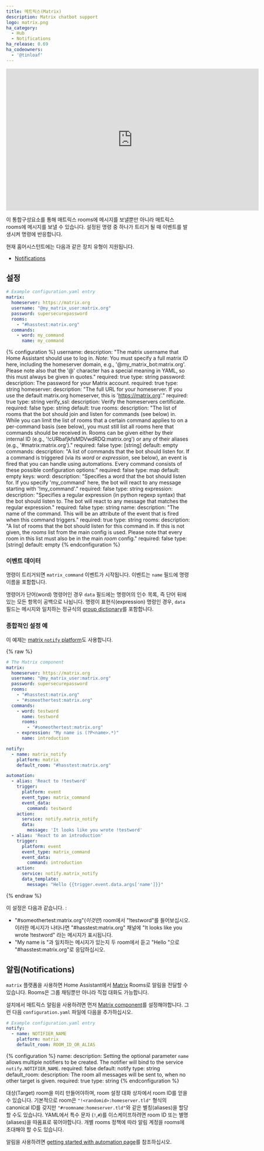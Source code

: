 ```yaml
---
title: 메트릭스(Matrix)
description: Matrix chatbot support
logo: matrix.png
ha_category:
  - Hub
  - Notifications
ha_release: 0.69
ha_codeowners:
  - '@tinloaf'
---
```


<iframe width="690" height="388" src="https://www.youtube.com/embed/jr2mXSKq3B4" frameborder="0" allow="accelerometer; autoplay; encrypted-media; gyroscope; picture-in-picture" allowfullscreen></iframe>

이 통합구성요소를 통해 매트릭스 rooms에 메시지를 보낼뿐만 아니라 매트릭스 rooms에 메시지를 보낼 수 있습니다. 설정된 명령 중 하나가 트리거 될 때 이벤트를 발생시켜 명령에 반응합니다.

현재 홈어시스턴트에는 다음과 같은 장치 유형이 지원됩니다.

- [Notifications](#notifications)

## 설정

```yaml
# Example configuration.yaml entry
matrix:
  homeserver: https://matrix.org
  username: "@my_matrix_user:matrix.org"
  password: supersecurepassword
  rooms:
    - "#hasstest:matrix.org"
  commands:
    - word: my_command
      name: my_command
```

{% configuration %}
username:
  description: "The matrix username that Home Assistant should use to log in. *Note*: You must specify a full matrix ID here, including the homeserver domain, e.g., '@my_matrix_bot:matrix.org'. Please note also that the '@' character has a special meaning in YAML, so this must always be given in quotes."
  required: true
  type: string
password:
  description: The password for your Matrix account.
  required: true
  type: string
homeserver:
  description: "The full URL for your homeserver. If you use the default matrix.org homeserver, this is 'https://matrix.org'."
  required: true
  type: string
verify_ssl:
  description: Verify the homeservers certificate.
  required: false
  type: string
  default: true
rooms:
  description: "The list of rooms that the bot should join and listen for commands (see below) in. While you can limit the list of rooms that a certain command applies to on a per-command basis (see below), you must still list all rooms here that commands should be received in. Rooms can be given either by their internal ID (e.g., '!cURbafjkfsMDVwdRDQ:matrix.org') or any of their aliases (e.g., '#matrix:matrix.org')."
  required: false
  type: [string]
  default: empty
commands:
  description: "A list of commands that the bot should listen for. If a command is triggered (via its *word* or *expression*, see below), an event is fired that you can handle using automations. Every command consists of these possible configuration options:"
  required: false
  type: map
  default: empty
  keys:
    word:
      description: "Specifies a word that the bot should listen for. If you specify 'my_command' here, the bot will react to any message starting with '!my_command'."
      required: false
      type: string
    expression:
      description: "Specifies a regular expression (in python regexp syntax) that the bot should listen to. The bot will react to any message that matches the regular expression."
      required: false
      type: string
    name:
      description: "The name of the command. This will be an attribute of the event that is fired when this command triggers."
      required: true
      type: string
    rooms:
      description: "A list of rooms that the bot should listen for this command in. If this is not given, the *rooms* list from the main config is used. Please note that every room in this list must also be in the main *room* config."
      required: false
      type: [string]
      default: empty
{% endconfiguration %}

### 이벤트 데이터

명령이 트리거되면 `matrix_command` 이벤트가 시작됩니다. 이벤트는 `name` 필드에 명령 이름을 포함합니다.

명령어가 단어(word) 명령어인 경우 `data` 필드에는 명령어의 인수 목록, 즉 단어 뒤에 있는 모든 항목이 공백으로 나뉩니다. 명령이 표현식(expression) 명령인 경우, `data` 필드는 메시지와 일치하는 정규식의 [group dictionary](https://docs.python.org/3.6/library/re.html?highlight=re#re.match.groupdict)를 포함합니다.

### 종합적인 설정 예

이 예제는 [matrix `notify` platform](#notifications)도 사용합니다.

{% raw %}
```yaml
# The Matrix component
matrix:
  homeserver: https://matrix.org
  username: "@my_matrix_user:matrix.org"
  password: supersecurepassword
  rooms:
    - "#hasstest:matrix.org"
    - "#someothertest:matrix.org"
  commands:
    - word: testword
      name: testword
      rooms:
        - "#someothertest:matrix.org"
    - expression: "My name is (?P<name>.*)"
      name: introduction

notify:
  - name: matrix_notify
    platform: matrix
    default_room: "#hasstest:matrix.org"

automation:
  - alias: 'React to !testword'
    trigger:
      platform: event
      event_type: matrix_command
      event_data:
        command: testword
    action:
      service: notify.matrix_notify
      data:
        message: 'It looks like you wrote !testword'
  - alias: 'React to an introduction'
    trigger:
      platform: event
      event_type: matrix_command
      event_data:
        command: introduction
    action:
      service: notify.matrix_notify
      data_template:
        message: "Hello {{trigger.event.data.args['name']}}"
```
{% endraw %}

이 설정은 다음과 같습니다. : 

- "#someothertest:matrix.org"(*이것만*) room에서 "!testword"를 들어보십시오. 이러한 메시지가 나타나면 "#hasstest:matrix.org" 채널에 "It looks like you wrote !testword" 라는 메시지가 표시됩니다.
- "My name is <any string>"과 일치하는 메시지가 있는지 두 room에서 듣고 "Hello <the string>"으로 "#hasstest:matrix.org"로 응답하십시오.

## 알림(Notifications)

`matrix` 플랫폼을 사용하면 Home Assistant에서 [Matrix](https://matrix.org/) Rooms로 알림을 전달할 수 있습니다. Rooms은 그룹 채팅뿐만 아니라 직접 대화도 가능합니다.

설치에서 매트릭스 알림을 사용하려면 먼저 [Matrix component](#configuration)를 설정해야합니다. 그런 다음 `configuration.yaml` 파일에 다음을 추가하십시오.

```yaml
# Example configuration.yaml entry
notify:
  - name: NOTIFIER_NAME
    platform: matrix
    default_room: ROOM_ID_OR_ALIAS
```

{% configuration %}
name:
  description: Setting the optional parameter `name` allows multiple notifiers to be created. The notifier will bind to the service `notify.NOTIFIER_NAME`.
  required: false
  default: notify
  type: string
default_room:
  description: The room all messages will be sent to, when no other target is given.
  required: true
  type: string
{% endconfiguration %}

대상(Target) room을 미리 만들어야하며, room 설정 대화 상자에서 room ID를 얻을 수 있습니다. 기본적으로 room은 `"!<randomid>:homeserver.tld"` 형식의 canonical ID를 갖지만 `"#roomname:homeserver.tld"`와 같은 별칭(aliases)을 할당할 수도 있습니다. YAML에서 특수 문자 (`!`,`#`)를 이스케이프하려면 room ID 또는 별명(aliases)을 따옴표로 묶어야합니다. 개별 rooms 정책에 따라 알림 계정을 rooms에 초대해야 할 수도 있습니다.

알림을 사용하려면 [getting started with automation page](/getting-started/automation/)를 참조하십시오.

